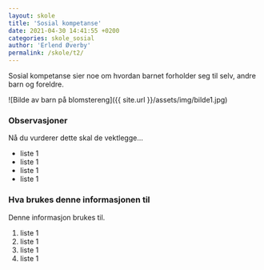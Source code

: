 ```yaml
---
layout: skole
title: 'Sosial kompetanse'
date: 2021-04-30 14:41:55 +0200
categories: skole_sosial
author: 'Erlend Øverby'
permalink: /skole/t2/
---
```


Sosial kompetanse sier noe om hvordan barnet forholder seg til selv, andre barn og foreldre.

![Bilde av barn på blomstereng]({{ site.url }}/assets/img/bilde1.jpg)

### Observasjoner

Nå du vurderer dette skal de vektlegge...

- liste 1
- liste 1
- liste 1
- liste 1

### Hva brukes denne informasjonen til

Denne informasjon brukes til.

1. liste 1
2. liste 1
3. liste 1
4. liste 1
